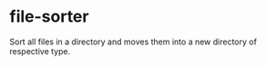 # file-sorter
Sort all files in a directory and moves them into a new directory of respective type.
